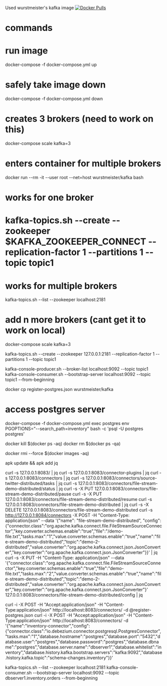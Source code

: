 Used wurstmeister's kafka image
[![Docker Pulls](https://img.shields.io/docker/pulls/wurstmeister/kafka.svg)](https://hub.docker.com/r/wurstmeister/kafka/)


commands
============

# run image
docker-compose -f docker-compose.yml up
# safely take image down
docker-compose -f docker-compose.yml down

# creates 3 brokers (need to work on this)
docker-compose scale kafka=3

# enters container for multiple brokers
docker run --rm -it --user root --net=host wurstmeister/kafka bash

# works for one broker
# kafka-topics.sh --create --zookeeper $KAFKA_ZOOKEEPER_CONNECT --replication-factor 1 --partitions 1 --topic topic1

# works for multiple brokers
kafka-topics.sh --list --zookeeper localhost:2181

# add n more brokers (cant get it to work on local)
docker-compose scale kafka=3

kafka-topics.sh --create --zookeeper 127.0.0.1:2181 --replication-factor 1 --partitions 1 --topic topic1

kafka-console-producer.sh --broker-list localhost:9092 --topic topic1
kafka-console-consumer.sh --bootstrap-server localhost:9092 --topic topic1 --from-beginning

docker cp register-postgres.json wurstmeister/kafka

# access postgres server
docker-compose -f docker-compose.yml exec postgres env PGOPTIONS="--search_path=inventory" bash -c 'psql -U postgres postgres'



docker kill $(docker ps -aq)
docker rm $(docker ps -qa)

docker rmi --force $(docker images -aq)


apk update && apk add jq


curl -s 127.0.0.1:8083/ | jq
curl -s 127.0.0.1:8083/connector-plugins | jq
curl -s 127.0.0.1:8083/connectors | jq
curl -s 127.0.0.1:8083/connectors/source-twitter-distributed/tasks | jq
curl -s 127.0.0.1:8083/connectors/file-stream-demo-distributed/status | jq
curl -s -X PUT 127.0.0.1:8083/connectors/file-stream-demo-distributed/pause
curl -s -X PUT 127.0.0.1:8083/connectors/file-stream-demo-distributed/resume
curl -s 127.0.0.1:8083/connectors/file-stream-demo-distributed | jq
curl -s -X DELETE 127.0.0.1:8083/connectors/file-stream-demo-distributed
curl -s http://127.0.0.1:8084/connectors -X POST -H "Content-Type: application/json" --data '{"name": "file-stream-demo-distributed", "config":{"connector.class":"org.apache.kafka.connect.file.FileStreamSourceConnector","key.converter.schemas.enable":"true","file":"/demo-file.txt","tasks.max":"1","value.converter.schemas.enable":"true","name":"file-stream-demo-distributed","topic":"demo-2-distributed","value.converter":"org.apache.kafka.connect.json.JsonConverter","key.converter":"org.apache.kafka.connect.json.JsonConverter"}}' | jq
curl -s -X PUT -H "Content-Type: application/json" --data '{"connector.class":"org.apache.kafka.connect.file.FileStreamSourceConnector","key.converter.schemas.enable":"true","file":"demo-file.txt","tasks.max":"2","value.converter.schemas.enable":"true","name":"file-stream-demo-distributed","topic":"demo-2-distributed","value.converter":"org.apache.kafka.connect.json.JsonConverter","key.converter":"org.apache.kafka.connect.json.JsonConverter"}' 127.0.0.1:8083/connectors/file-stream-demo-distributed/config | jq


curl -i -X POST -H "Accept:application/json" -H  "Content-Type:application/json" http://localhost:8083/connectors/ -d @register-postgres.json
curl -i -X POST -H "Accept:application/json" -H  "Content-Type:application/json" http://localhost:8083/connectors/ -d '{"name":"inventory-connector","config":{"connector.class":"io.debezium.connector.postgresql.PostgresConnector","tasks.max":"1","database.hostname":"postgres","database.port":"5432","database.user":"postgres","database.password":"postgres","database.dbname":"postgres","database.server.name":"dbserver1","database.whitelist":"inventory","database.history.kafka.bootstrap.servers":"kafka:9092","database.history.kafka.topic":"schema-changes.inventory"}}'


kafka-topics.sh --list --zookeeper localhost:2181
kafka-console-consumer.sh --bootstrap-server localhost:9092 --topic dbserver1.inventory.orders --from-beginning
